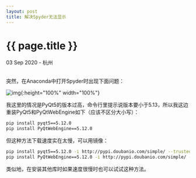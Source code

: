 ```yaml
---
layout: post
title: 解决Spyder无法显示
---
```


{{ page.title }}
================

<p class="meta">03 Sep 2020 - 杭州</p>

<br> 
突然，在Anaconda中打开Spyder时出现下面问题：


![img](https://github.com/doycode/pics-for-md/blob/master/private/develop/spyder_no_display.png?raw=true){:height="100%" width="100%"}

我这里的情况是PyQt5的版本过高，命令行里提示说版本要小于5.13，所以我这边重装PyQt5和PyQtWebEngine如下（应该不区分大小写）：

```bash
pip install pyqt5==5.12.0
pip install PyQtWebEngine==5.12.0
```
但这种方法下载速度实在太慢，可以用镜像：
```bash
pip install pyqt5==5.12.0 -i http://pypi.doubanio.com/simple/ --trusted-host pypi.doubanio.com
pip install PyQtWebEngine==5.12.0 -i http://pypi.doubanio.com/simple/ --trusted-host pypi.doubanio.com
```
类似地，在安装其他库时如果速度很慢时也可以试试这种方法。

<br>
